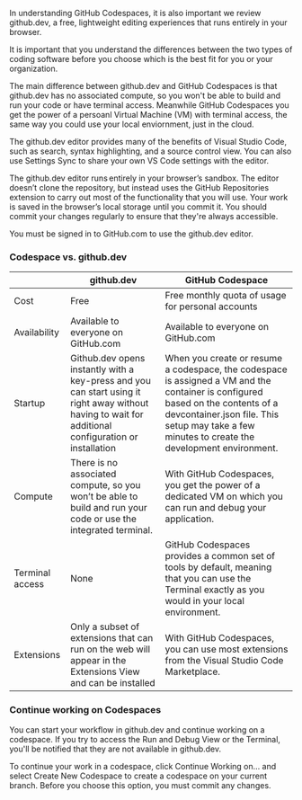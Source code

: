 In understanding GitHub Codespaces, it is also important we review github.dev, a free, lightweight editing experiences that runs entirely in your browser.

It is important that you understand the differences between the two types of coding software before you choose which is the best fit for you or your organization.

The main difference between github.dev and GitHub Codespaces is that github.dev has no associated compute, so you won't be able to build and run your code or have terminal access. Meanwhile GitHub Codespaces you get the power of a persoanl Virtual Machine (VM) with terminal access, the same way you could use your local enviornment, just in the cloud. 

The github.dev editor provides many of the benefits of Visual Studio Code, such as search, syntax highlighting, and a source control view. You can also use Settings Sync to share your own VS Code settings with the editor.

The github.dev editor runs entirely in your browser’s sandbox. The editor doesn’t clone the repository, but instead uses the GitHub Repositories extension to carry out most of the functionality that you will use. Your work is saved in the browser’s local storage until you commit it. You should commit your changes regularly to ensure that they're always accessible.

You must be signed in to GitHub.com to use the github.dev editor.

### Codespace vs. github.dev

|  | github.dev | GitHub Codespace |
|--------|--------|--------|
| Cost | Free | Free monthly quota of usage for personal accounts |
| Availability |  Available to everyone on GitHub.com | Available to everyone on GitHub.com |
| Startup | Github.dev opens instantly with a key-press and you can start using it right away without having to wait for additional configuration or installation | When you create or resume a codespace, the codespace is assigned a VM and the container is configured based on the contents of a devcontainer.json file. This setup may take a few minutes to create the development environment. |
| Compute | There is no associated compute, so you won’t be able to build and run your code or use the integrated terminal. | With GitHub Codespaces, you get the power of a dedicated VM on which you can run and debug your application.|
| Terminal access | None | GitHub Codespaces provides a common set of tools by default, meaning that you can use the Terminal exactly as you would in your local environment.|
| Extensions | Only a subset of extensions that can run on the web will appear in the Extensions View and can be installed | With GitHub Codespaces, you can use most extensions from the Visual Studio Code Marketplace.|

### Continue working on Codespaces

You can start your workflow in github.dev and continue working on a codespace. If you try to access the Run and Debug View or the Terminal, you'll be notified that they are not available in github.dev.

To continue your work in a codespace, click Continue Working on… and select Create New Codespace to create a codespace on your current branch. Before you choose this option, you must commit any changes.
